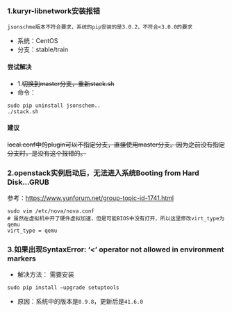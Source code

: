 ### 1.kuryr-libnetwork安装报错

```shell
jsonschme版本不符合要求，系统的pip安装的是3.0.2，不符合<3.0.0的要求
```

- 系统：CentOS 
- 分支：stable/train

#### 尝试解决

- 1.~~切换到master分支，重新stack.sh~~
- 命令：
```shell
sudo pip uninstall jsonschem..
./stack.sh
```

#### 建议

~~local.conf中的plugin可以不指定分支，直接使用master分支。因为之前没有指定分支时，是没有这个报错的。~~

### 2.openstack实例启动后，无法进入系统Booting from Hard Disk...GRUB

参考：https://www.yunforum.net/group-topic-id-1741.html

```shell
sudo vim /etc/nova/nova.conf 
# 虽然在虚拟机中开了硬件虚拟加速，但是可能BIOS中没有打开，所以这里修改virt_type为qemu
virt_type = qemu
```

### 3.如果出现SyntaxError: ‘<’ operator not allowed in environment markers

- 解决方法：
需要安装
```shell
sudo pip install –upgrade setuptools
```
- 原因：系统中的版本是`0.9.8`，更新后是`41.6.0`
